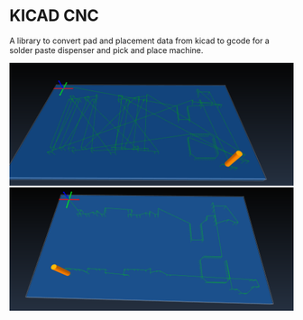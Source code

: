 # KICAD CNC
A library to convert pad and placement data from kicad to gcode for a solder paste dispenser and pick and place machine.


![alt tag](images/nonoptimized.png)
![alt tag](images/optimized.png)

